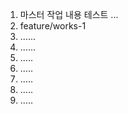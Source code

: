 1. 마스터 작업 내용 테스트 ...
2. feature/works-1
3. ......
4. ......
5. .....
6. .....
7. .....
8. .....
9. .....